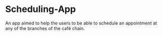 # Scheduling-App
An app aimed to help the users to be able to schedule an appointment at any of the branches of the café chain.
